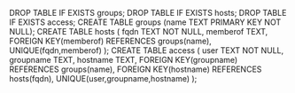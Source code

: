 DROP TABLE IF EXISTS groups;
DROP TABLE IF EXISTS hosts;
DROP TABLE IF EXISTS access;
CREATE TABLE groups (name TEXT PRIMARY KEY NOT NULL);
CREATE TABLE hosts (
  fqdn TEXT NOT NULL,
  memberof TEXT,
  FOREIGN KEY(memberof) REFERENCES groups(name),
  UNIQUE(fqdn,memberof)
);
CREATE TABLE access (
  user TEXT NOT NULL,
  groupname TEXT,
  hostname TEXT,
  FOREIGN KEY(groupname) REFERENCES groups(name),
  FOREIGN KEY(hostname) REFERENCES hosts(fqdn),
  UNIQUE(user,groupname,hostname)
);
